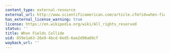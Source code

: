 ```yaml
---
content_type: external-resource
external_url: http://www.scientificamerican.com/article.cfm?id=when-fields-collide
has_external_license_warning: true
license: https://en.wikipedia.org/wiki/All_rights_reserved
status: ''
title: When Fields Collide
uid: 859e1a63-26e9-4bcd-8ed5-6ae2d98a69cf
wayback_url: ''
---
```

